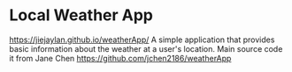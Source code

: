 # Local Weather App
https://jiejaylan.github.io/weatherApp/
A simple application that provides basic information about the weather at a user's location.
Main source code it from Jane Chen https://github.com/jchen2186/weatherApp
